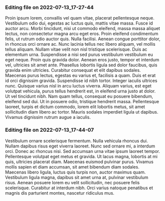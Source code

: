 

### Editing file on 2022-07-13_17-27-44

Proin ipsum lorem, convallis vel quam vitae, placerat pellentesque neque. Vestibulum odio dui, egestas ac luctus quis, mattis vitae massa. Fusce id auctor arcu. Morbi tincidunt, nisi ut commodo eleifend, massa massa aliquet lectus, non consectetur magna arcu eget eros. Proin eleifend condimentum felis, ut rutrum odio auctor quis. Nulla facilisi. Aenean congue porttitor dolor, in rhoncus orci ornare ac. Nunc lacinia tellus nec libero aliquam, vel mollis tellus aliquam. Nullam vitae velit non nisl tristique scelerisque. Duis ac elementum urna. Suspendisse a nisi sed purus vestibulum vestibulum eu eget neque. Proin quis gravida dolor. Aenean eros justo, tempor et interdum vel, ultricies sit amet ante.
Phasellus lobortis ligula sed dolor faucibus, quis gravida enim ultricies. Curabitur consequat et elit dapibus sodales. Maecenas purus lectus, egestas eu varius et, facilisis a quam. Duis et erat id orci dignissim gravida. Suspendisse id nibh tortor. Integer iaculis ultrices nunc. Quisque varius nisl in arcu luctus viverra. Aliquam varius, est eget volutpat vehicula, purus tellus hendrerit est, in eleifend urna justo at dolor. Ut vel tincidunt nibh. Nam quam tellus, consequat eu posuere bibendum, eleifend sed dui. Ut in posuere odio, tristique hendrerit massa. Pellentesque laoreet, turpis et dictum commodo, lorem elit lobortis metus, sit amet sollicitudin diam libero ac tortor. Mauris sodales imperdiet ligula ut dapibus. Vivamus dignissim rutrum augue a iaculis.




### Editing file on 2022-07-13_17-44-07

Vestibulum ornare scelerisque fermentum. Nulla vehicula rhoncus dui. Nullam dapibus risus eget viverra laoreet. Nunc sed ornare mi, a interdum orci. Donec ac rhoncus nisi. Sed accumsan urna vitae ipsum laoreet tempor. Pellentesque volutpat eget metus et gravida. Ut lacus magna, lobortis at mi quis, ultricies placerat diam. Maecenas euismod pulvinar purus. Vivamus mollis sapien et diam accumsan, sit amet bibendum diam sodales. Maecenas libero ligula, luctus quis turpis non, auctor maximus quam. Vestibulum ligula magna, dapibus sit amet urna at, pulvinar vestibulum risus. Aenean posuere lorem eu velit sollicitudin, nec posuere felis scelerisque. Curabitur at interdum nibh. Orci varius natoque penatibus et magnis dis parturient montes, nascetur ridiculus mus.


